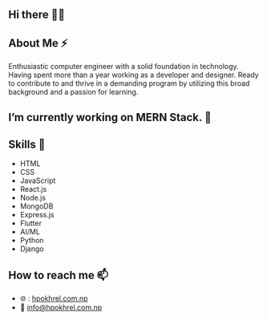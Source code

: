 ## Hi there 🙏🙏

## About Me ⚡

Enthusiastic computer engineer with a solid foundation in technology. Having spent more than a year working as a developer and designer. Ready to contribute to and thrive in a demanding program by utilizing this broad background and a passion for learning.

## I’m currently working on MERN Stack. 🔭

## Skills 🌱

- HTML
- CSS
- JavaScript
- React.js
- Node.js
- MongoDB
- Express.js
- Flutter
- AI/ML
- Python
- Django

## How to reach me 📫

- :globe_with_meridians: : [hpokhrel.com.np](https://hpokhrel.com.np)
- 📩 info@hpokhrel.com.np
